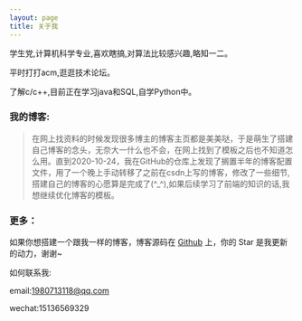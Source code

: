```yaml
---
layout: page
title: 关于我 
---
```


学生党,计算机科学专业,喜欢瞎搞,对算法比较感兴趣,略知一二。


平时打打acm,逛逛技术论坛。

了解c/c++,目前正在学习java和SQL,自学Python中。

### 我的博客:

>在网上找资料的时候发现很多博主的博客主页都是美美哒，于是萌生了搭建自己博客的念头，无奈大一什么也不会，在网上找到了模板之后也不知道怎么用。直到2020-10-24，我在GitHub的仓库上发现了搁置半年的博客配置文件，用了一个晚上手动转移了之前在csdn上写的博客，修改了一些细节,搭建自己的博客的心愿算是完成了(^_^),如果后续学习了前端的知识的话,我想继续优化博客的模板。                                                                       
### 更多：

如果你想搭建一个跟我一样的博客，博客源码在 <a target="_blank" href='https://github.com/wjimin/wjimin.github.io'>Github</a> 上，你的 Star 是我更新的动力，谢谢~

如何联系我:
 
email:1980713118@qq.com

wechat:15136569329  
    





